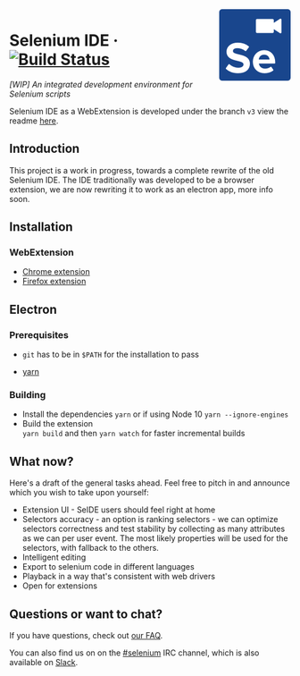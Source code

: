 <img src="packages/selenium-ide-extension/src/icons/icon128.png" alt="logo" height="128" align="right" />

# Selenium IDE &middot; [![Build Status](https://travis-ci.org/SeleniumHQ/selenium-ide.svg?branch=master)](https://travis-ci.org/SeleniumHQ/selenium-ide)

_[WIP] An integrated development environment for Selenium scripts_

Selenium IDE as a WebExtension is developed under the branch `v3` view the readme [here](https://github.com/SeleniumHQ/selenium-ide/tree/v3).

## Introduction

This project is a work in progress, towards a complete rewrite of the old Selenium IDE.
The IDE traditionally was developed to be a browser extension, we are now rewriting it to work as an electron app, more info soon.

## Installation

### WebExtension
- [Chrome extension](https://chrome.google.com/webstore/detail/selenium-ide/mooikfkahbdckldjjndioackbalphokd)
- [Firefox extension](https://addons.mozilla.org/en-GB/firefox/addon/selenium-ide/)

## Electron

### Prerequisites

- `git` has to be in `$PATH` for the installation to pass

- [yarn](https://yarnpkg.com/en/docs/install)

### Building

- Install the dependencies
`yarn` or if using Node 10 `yarn --ignore-engines`
- Build the extension  
`yarn build` and then
`yarn watch` for faster incremental builds

## What now?

Here's a draft of the general tasks ahead. Feel free to pitch in and announce which you wish to take upon yourself:

* Extension UI - SeIDE users should feel right at home
* Selectors accuracy - an option is ranking selectors - we can optimize selectors correctness and test stability by collecting as many attributes as we can per user event. The most likely properties will be used for the selectors, with fallback to the others.
* Intelligent editing
* Export to selenium code in different languages
* Playback in a way that's consistent with web drivers
* Open for extensions

## Questions or want to chat?

If you have questions, check out [our FAQ](https://github.com/SeleniumHQ/selenium-ide/wiki/Frequently-Asked-Questions).

You can also find us on on the [#selenium](irc://freenode.net/selenium) IRC
channel, which is also available on
[Slack](https://seleniumhq.herokuapp.com).
